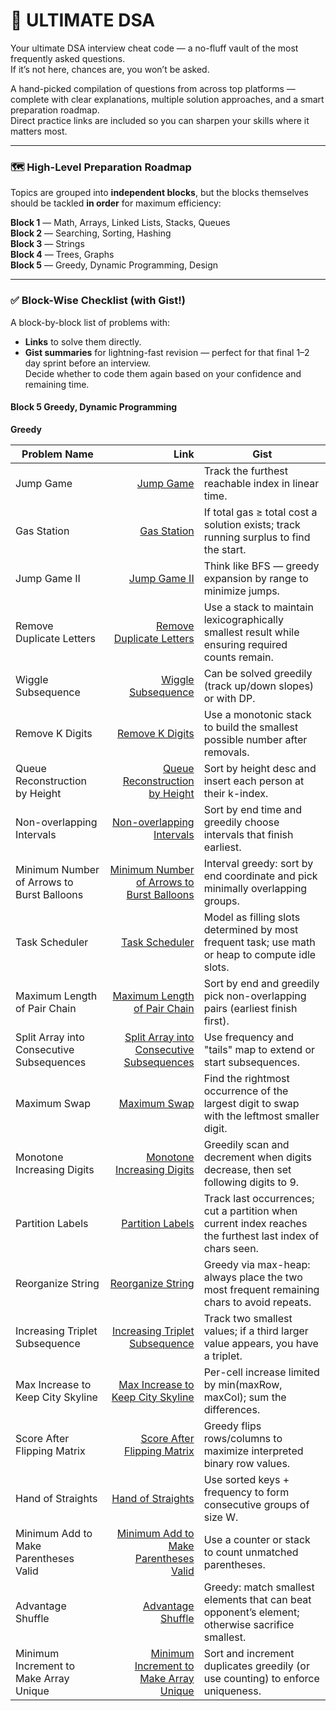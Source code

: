 # 🚀 ULTIMATE DSA
Your ultimate DSA interview cheat code — a no-fluff vault of the most frequently asked questions.  
If it’s not here, chances are, you won’t be asked.

A hand-picked compilation of questions from across top platforms — complete with clear explanations, multiple solution approaches, and a smart preparation roadmap.  
Direct practice links are included so you can sharpen your skills where it matters most.

---



### 🗺 High-Level Preparation Roadmap
Topics are grouped into **independent blocks**, but the blocks themselves should be tackled **in order** for maximum efficiency:

**Block 1** — Math, Arrays, Linked Lists, Stacks, Queues  
**Block 2** — Searching, Sorting, Hashing  
**Block 3** — Strings  
**Block 4** — Trees, Graphs  
**Block 5** — Greedy, Dynamic Programming, Design  


---



### ✅ Block-Wise Checklist (with Gist!)
A block-by-block list of problems with:
- **Links** to solve them directly.
- **Gist summaries** for lightning-fast revision — perfect for that final 1–2 day sprint before an interview.  
Decide whether to code them again based on your confidence and remaining time.

#### Block 5 Greedy, Dynamic Programming
**Greedy**

| Problem Name | Link | Gist |
|---|---:|---|
| Jump Game | [Jump Game](https://leetcode.com/problems/jump-game/) | Track the furthest reachable index in linear time. |
| Gas Station | [Gas Station](https://leetcode.com/problems/gas-station/) | If total gas ≥ total cost a solution exists; track running surplus to find the start. |
| Jump Game II | [Jump Game II](https://leetcode.com/problems/jump-game-ii/) | Think like BFS — greedy expansion by range to minimize jumps. |
| Remove Duplicate Letters | [Remove Duplicate Letters](https://leetcode.com/problems/remove-duplicate-letters/) | Use a stack to maintain lexicographically smallest result while ensuring required counts remain. |
| Wiggle Subsequence | [Wiggle Subsequence](https://leetcode.com/problems/wiggle-subsequence/) | Can be solved greedily (track up/down slopes) or with DP. |
| Remove K Digits | [Remove K Digits](https://leetcode.com/problems/remove-k-digits/) | Use a monotonic stack to build the smallest possible number after removals. |
| Queue Reconstruction by Height | [Queue Reconstruction by Height](https://leetcode.com/problems/queue-reconstruction-by-height/) | Sort by height desc and insert each person at their k-index. |
| Non-overlapping Intervals | [Non-overlapping Intervals](https://leetcode.com/problems/non-overlapping-intervals/) | Sort by end time and greedily choose intervals that finish earliest. |
| Minimum Number of Arrows to Burst Balloons | [Minimum Number of Arrows to Burst Balloons](https://leetcode.com/problems/minimum-number-of-arrows-to-burst-balloons/) | Interval greedy: sort by end coordinate and pick minimally overlapping groups. |
| Task Scheduler | [Task Scheduler](https://leetcode.com/problems/task-scheduler/) | Model as filling slots determined by most frequent task; use math or heap to compute idle slots. |
| Maximum Length of Pair Chain | [Maximum Length of Pair Chain](https://leetcode.com/problems/maximum-length-of-pair-chain/) | Sort by end and greedily pick non-overlapping pairs (earliest finish first). |
| Split Array into Consecutive Subsequences | [Split Array into Consecutive Subsequences](https://leetcode.com/problems/split-array-into-consecutive-subsequences/) | Use frequency and "tails" map to extend or start subsequences. |
| Maximum Swap | [Maximum Swap](https://leetcode.com/problems/maximum-swap/) | Find the rightmost occurrence of the largest digit to swap with the leftmost smaller digit. |
| Monotone Increasing Digits | [Monotone Increasing Digits](https://leetcode.com/problems/monotone-increasing-digits/) | Greedily scan and decrement when digits decrease, then set following digits to 9. |
| Partition Labels | [Partition Labels](https://leetcode.com/problems/partition-labels/) | Track last occurrences; cut a partition when current index reaches the furthest last index of chars seen. |
| Reorganize String | [Reorganize String](https://leetcode.com/problems/reorganize-string/) | Greedy via max-heap: always place the two most frequent remaining chars to avoid repeats. |
| Increasing Triplet Subsequence | [Increasing Triplet Subsequence](https://leetcode.com/problems/increasing-triplet-subsequence/) | Track two smallest values; if a third larger value appears, you have a triplet. |
| Max Increase to Keep City Skyline | [Max Increase to Keep City Skyline](https://leetcode.com/problems/max-increase-to-keep-city-skyline/) | Per-cell increase limited by min(maxRow, maxCol); sum the differences. |
| Score After Flipping Matrix | [Score After Flipping Matrix](https://leetcode.com/problems/score-after-flipping-matrix/) | Greedy flips rows/columns to maximize interpreted binary row values. |
| Hand of Straights | [Hand of Straights](https://leetcode.com/problems/hand-of-straights/) | Use sorted keys + frequency to form consecutive groups of size W. |
| Minimum Add to Make Parentheses Valid | [Minimum Add to Make Parentheses Valid](https://leetcode.com/problems/minimum-add-to-make-parentheses-valid/) | Use a counter or stack to count unmatched parentheses. |
| Advantage Shuffle | [Advantage Shuffle](https://leetcode.com/problems/advantage-shuffle/) | Greedy: match smallest elements that can beat opponent’s element; otherwise sacrifice smallest. |
| Minimum Increment to Make Array Unique | [Minimum Increment to Make Array Unique](https://leetcode.com/problems/minimum-increment-to-make-array-unique/) | Sort and increment duplicates greedily (or use counting) to enforce uniqueness. |
